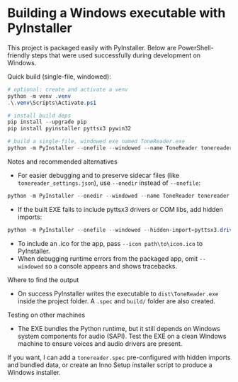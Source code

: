 # Building a Windows executable with PyInstaller

This project is packaged easily with PyInstaller. Below are PowerShell-friendly steps that were used successfully during development on Windows.

Quick build (single-file, windowed):

```powershell
# optional: create and activate a venv
python -m venv .venv
.\.venv\Scripts\Activate.ps1

# install build deps
pip install --upgrade pip
pip install pyinstaller pyttsx3 pywin32

# build a single-file, windowed exe named ToneReader.exe
python -m PyInstaller --onefile --windowed --name ToneReader tonereader.py
```

Notes and recommended alternatives
- For easier debugging and to preserve sidecar files (like `tonereader_settings.json`), use `--onedir` instead of `--onefile`:

```powershell
python -m PyInstaller --onedir --windowed --name ToneReader tonereader.py
```

- If the built EXE fails to include pyttsx3 drivers or COM libs, add hidden imports:

```powershell
python -m PyInstaller --onefile --windowed --hidden-import=pyttsx3.drivers.sapi5 --hidden-import=comtypes --hidden-import=pythoncom --name ToneReader tonereader.py
```

- To include an .ico for the app, pass `--icon path\to\icon.ico` to PyInstaller.
- When debugging runtime errors from the packaged app, omit `--windowed` so a console appears and shows tracebacks.

Where to find the output
- On success PyInstaller writes the executable to `dist\ToneReader.exe` inside the project folder. A `.spec` and `build/` folder are also created.

Testing on other machines
- The EXE bundles the Python runtime, but it still depends on Windows system components for audio (SAPI). Test the EXE on a clean Windows machine to ensure voices and audio drivers are present.

If you want, I can add a `tonereader.spec` pre-configured with hidden imports and bundled data, or create an Inno Setup installer script to produce a Windows installer.
